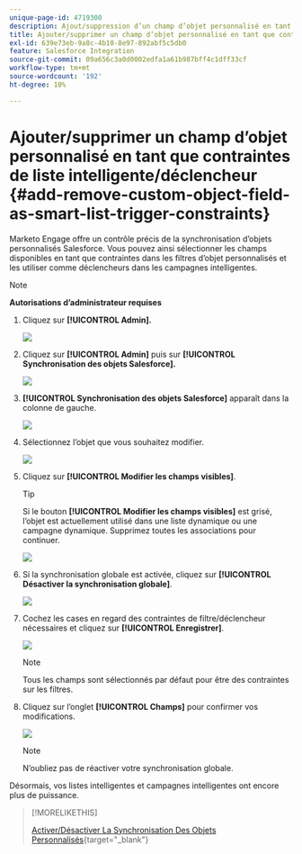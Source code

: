 ```yaml
---
unique-page-id: 4719300
description: Ajout/suppression d’un champ d’objet personnalisé en tant que liste dynamique/contraintes de déclenchement - Documents Marketo - Documentation du produit
title: Ajouter/supprimer un champ d’objet personnalisé en tant que contraintes de liste intelligente/déclencheur
exl-id: 639e73eb-9a8c-4b10-8e97-892abf5c5db0
feature: Salesforce Integration
source-git-commit: 09a656c3a0d0002edfa1a61b987bff4c1dff33cf
workflow-type: tm+mt
source-wordcount: '192'
ht-degree: 10%

---
```


# Ajouter/supprimer un champ d’objet personnalisé en tant que contraintes de liste intelligente/déclencheur {#add-remove-custom-object-field-as-smart-list-trigger-constraints}

Marketo Engage offre un contrôle précis de la synchronisation d’objets personnalisés Salesforce. Vous pouvez ainsi sélectionner les champs disponibles en tant que contraintes dans les filtres d’objet personnalisés et les utiliser comme déclencheurs dans les campagnes intelligentes.

>[!NOTE]
>
>**Autorisations d’administrateur requises**

1. Cliquez sur **[!UICONTROL Admin].**

   ![](assets/add-remove-custom-object-field-1.png)

1. Cliquez sur **[!UICONTROL Admin]** puis sur **[!UICONTROL Synchronisation des objets Salesforce].**

   ![](assets/image2015-12-11-15-3a11-3a41.png)

1. **[!UICONTROL Synchronisation des objets Salesforce]** apparaît dans la colonne de gauche.

   ![](assets/image2015-12-11-15-3a15-3a15.png)

1. Sélectionnez l’objet que vous souhaitez modifier.

   ![](assets/image2014-12-10-13-3a10-3a11.png)

1. Cliquez sur **[!UICONTROL Modifier les champs visibles]**.

   >[!TIP]
   >
   >Si le bouton **[!UICONTROL Modifier les champs visibles]** est grisé, l’objet est actuellement utilisé dans une liste dynamique ou une campagne dynamique. Supprimez toutes les associations pour continuer.

   ![](assets/image2014-12-10-13-3a10-3a25.png)

1. Si la synchronisation globale est activée, cliquez sur **[!UICONTROL Désactiver la synchronisation globale]**.

   ![](assets/image2014-12-10-13-3a10-3a36.png)

1. Cochez les cases en regard des contraintes de filtre/déclencheur nécessaires et cliquez sur **[!UICONTROL Enregistrer]**.

   ![](assets/image2014-12-10-13-3a10-3a47.png)

   >[!NOTE]
   >
   >Tous les champs sont sélectionnés par défaut pour être des contraintes sur les filtres.

1. Cliquez sur l’onglet **[!UICONTROL Champs]** pour confirmer vos modifications.

   ![](assets/image2014-12-10-13-3a10-3a56.png)

   >[!NOTE]
   >
   >N’oubliez pas de réactiver votre synchronisation globale.

Désormais, vos listes intelligentes et campagnes intelligentes ont encore plus de puissance.

>[!MORELIKETHIS]
>
>[Activer/Désactiver La Synchronisation Des Objets Personnalisés](/help/marketo/product-docs/crm-sync/salesforce-sync/setup/optional-steps/enable-disable-custom-object-sync.md){target="_blank"}
